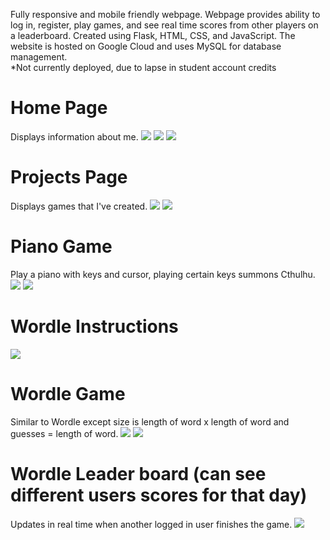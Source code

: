 Fully responsive and mobile friendly webpage. Webpage provides ability to log in, register, play games, and see real time scores from other players on a leaderboard.
Created using Flask, HTML, CSS, and JavaScript. The website is hosted on Google Cloud and uses MySQL for database management. 
<br/>
*Not currently deployed, due to lapse in student account credits
# Home Page
Displays information about me.
![](https://github.com/Ebarrett11/Gif_Hosting/blob/master/Screenshot%20(113).png)
![](https://github.com/Ebarrett11/Gif_Hosting/blob/master/m1.PNG)
![](https://github.com/Ebarrett11/Gif_Hosting/blob/master/m2.PNG)

# Projects Page
Displays games that I've created.
![](https://github.com/Ebarrett11/Gif_Hosting/blob/master/Screenshot%20(114).png)
![](https://github.com/Ebarrett11/Gif_Hosting/blob/master/m3.PNG)

# Piano Game
Play a piano with keys and cursor, playing certain keys summons Cthulhu.
![](https://github.com/Ebarrett11/Gif_Hosting/blob/master/Screenshot%20(115).png)
![](https://github.com/Ebarrett11/Gif_Hosting/blob/master/m4.PNG)

# Wordle Instructions
![](https://github.com/Ebarrett11/Gif_Hosting/blob/master/Screenshot%20(120).png)
# Wordle Game
Similar to Wordle except size is length of word x length of word and guesses = length of word.
![](https://github.com/Ebarrett11/Gif_Hosting/blob/master/Screenshot%20(119).png)
![](https://github.com/Ebarrett11/Gif_Hosting/blob/master/m5.PNG)

# Wordle Leader board (can see different users scores for that day)
Updates in real time when another logged in user finishes the game.
![](https://github.com/Ebarrett11/Gif_Hosting/blob/master/Screenshot%20(118).png)


